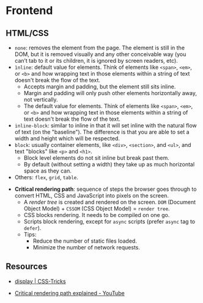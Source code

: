 # Frontend

## HTML/CSS

- `none`: removes the element from the page. The element is still in the DOM, but it is removed
  visually and any other conceivable way (you can’t tab to it or its children, it is ignored by
  screen readers, etc).
- `ìnline`: default value for elements. Think of elements like `<span>`, `<em>`, or `<b>` and how
  wrapping text in those elements within a string of text doesn't break the flow of the text.
  - Accepts margin and padding, but the element still sits inline.
  - Margin and padding will only push other elements horizontally away, not vertically.
  - The default value for elements. Think of elements like `<span>`, `<em>`, or `<b>` and how
    wrapping text in those elements within a string of text doesn't break the flow of the text.
- `inline-block`: similar to inline in that it will set inline with the natural flow of text (on the
  "baseline"). The difference is that you are able to set a width and height which will be
  respected.
- `block`: usually container elements, like `<div>`, `<section>`, and `<ul>`, and text "blocks" like
  `<p>` and `<h1>`.
  - Block level elements do not sit inline but break past them.
  - By default (without setting a width) they take up as much horizontal space as they can.
- Others: `flex`, `grid`, `table`.

* **Critical rendering path**: sequence of steps the browser goes through to convert HTML, CSS and
  JavaScript into pixels on the screen.
  - A _render tree_ is created and rendered on the screen. `DOM` (Document Object Model) + `CSSOM`
    (CSS Object Model) = `render tree`.
  - CSS blocks rendering. It needs to be compiled on one go.
  - Scripts block rendering, except for `async` scripts (prefer `async` tag to `defer`).
  - Tips:
    - Reduce the number of static files loaded.
    - Minimize the number of network requests.

## Resources

- [display | CSS-Tricks](https://css-tricks.com/almanac/properties/d/display/)

* [Critical rendering path explained - YouTube](https://www.youtube.com/watch?v=FnhieCCfhlA)
